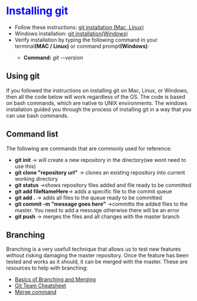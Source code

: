 <style>
  h1{
    color:blue;
  }
  
 </style>

<h1>Installing git</h1>

<ul>
  <li>Follow these instructions: <a href = "https://git-scm.com/book/en/v2/Getting-Started-Installing-Git">git installation (Mac, Linux)</a></li>
  <li>Windows installation: <a href="https://support.codebasehq.com/articles/getting-started/git-on-windows">git installation(Windows)</a></li>
  <li>Verify installation by typing the following command in your terminal<strong>(MAC / Linux)</strong> or command prompt<strong>(Windows)</strong>:</li>
  <ul>
    <li><strong>Command:</strong><em> git --version</em></li>
  </ul>
  
 </ul>

<h2>Using git</h2>
<p>If you followed the instructions on installing git on Mac, Linux, or Windows, then all the code below will work regardless of the OS.  The code is based on bash commands, which are native to UNIX environments.  The windows installation guided you through the process of installing git in a way that you can use bash commands.</p>


<h2>Command list</h2>
<p>The following are commands that are commonly used for reference:</p>
<ul>
  <li><strong>git init</strong> -> will create a new repository in the directory(we wont need to use this)</li>
  <li><strong>git clone "repository url"</strong> -> clones an existing repository into current working directory</li>
  <li><strong>git status</strong> ->shows repository files added and file ready to be committed</li>
  <li><strong>git add fileNameHere</strong>-> adds a specific file to the commit queue</li>
  <li><strong>git add .</strong> -> adds all files to the queue ready to be committed</li>
  <li><strong>git commit -m "message goes here"</strong> ->committs the added files to the master.  You need to add a message otherwise there will be an error</li>
  <li><strong>git push</strong> -> merges the files and all changes with the master branch</li>
 </ul>

<h2>Branching</h2>
<p>Branching is a very usefull technique that allows us to test new features without risking damaging the master repository.  Once the feature has been tested and works as it should, it can be merged with the master. These are resources to help with branching:</p>
<ul>
  <li><a href="https://git-scm.com/book/en/v2/Git-Branching-Basic-Branching-and-Merging">Basics of Branching and Merging</a></li>
  <li><a href="https://jameschambers.co/writing/git-team-workflow-cheatsheet/">Git Team Cheatsheet</a></li>
  <li><a href="https://www.git-tower.com/learn/git/commands/git-merge">Merge command</a></li>
</ul>
